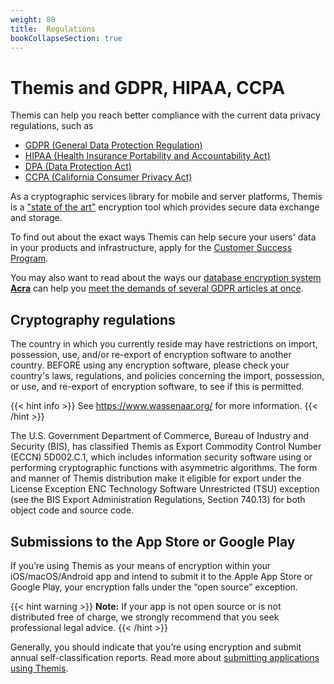 ```yaml
---
weight: 80
title:  Regulations
bookCollapseSection: true
---
```


# Themis and GDPR, HIPAA, CCPA

Themis can help you reach better compliance with the current data privacy regulations,
such as

  - [GDPR (General Data Protection Regulation)](https://gdpr-info.eu/)
  - [HIPAA (Health Insurance Portability and Accountability Act)](https://en.wikipedia.org/wiki/Health_Insurance_Portability_and_Accountability_Act)
  - [DPA (Data Protection Act)](http://www.legislation.gov.uk/ukpga/2018/12/contents/enacted)
  - [CCPA (California Consumer Privacy Act)](https://en.wikipedia.org/wiki/California_Consumer_Privacy_Act)

As a cryptographic services library for mobile and server platforms,
Themis is a ["state of the art"](https://gdpr-info.eu/art-32-gdpr/) encryption tool
which provides secure data exchange and storage.

To find out about the exact ways Themis can help secure your users' data in your products and infrastructure,
apply for the [Customer Success Program](https://www.cossacklabs.com/services/customer-success-program/).

You may also want to read about the ways
our [database encryption system **Acra**](https://www.cossacklabs.com/acra/)
can help you [meet the demands of several GDPR articles at once](/pages/acra-and-gdpr-compliance/).

## Cryptography regulations

The country in which you currently reside may have restrictions
on import, possession, use, and/or re-export of encryption software to another country.
BEFORE using any encryption software, please check your country's laws, regulations,
and policies concerning the import, possession, or use, and re-export of encryption software,
to see if this is permitted.

{{< hint info >}}
See https://www.wassenaar.org/ for more information.
{{< /hint >}}

The U.S. Government Department of Commerce, Bureau of Industry and Security (BIS),
has classified Themis as Export Commodity Control Number (ECCN) 5D002.C.1,
which includes information security software using or performing cryptographic functions with asymmetric algorithms.
The form and manner of Themis distribution make it eligible for export
under the License Exception ENC Technology Software Unrestricted (TSU) exception
(see the BIS Export Administration Regulations, Section 740.13)
for both object code and source code.

## Submissions to the App Store or Google Play

If you’re using Themis as your means of encryption within your iOS/macOS/Android app
and intend to submit it to the Apple App Store or Google Play,
your encryption falls under the “open source” exception.

{{< hint warning >}}
**Note:**
If your app is not open source or is not distributed free of charge,
we strongly recommend that you seek professional legal advice.
{{< /hint >}}

Generally, you should indicate that you’re using encryption
and submit annual self-classification reports.
Read more about [submitting applications using Themis](/themis/regulations/us-crypto-regulations/).
